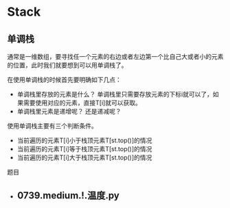 # Stack

## 单调栈
通常是一维数组，要寻找任一个元素的右边或者左边第一个比自己大或者小的元素的位置，此时我们就要想到可以用单调栈了。

在使用单调栈的时候首先要明确如下几点：

- 单调栈里存放的元素是什么？ 单调栈里只需要存放元素的下标i就可以了，如果需要使用对应的元素，直接T[i]就可以获取。
- 单调栈里元素是递增呢？ 还是递减呢？

使用单调栈主要有三个判断条件。
- 当前遍历的元素T[i]小于栈顶元素T[st.top()]的情况
- 当前遍历的元素T[i]等于栈顶元素T[st.top()]的情况
- 当前遍历的元素T[i]大于栈顶元素T[st.top()]的情况


题目
- 0739.medium.!.温度.py
    - 